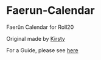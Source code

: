 # Faerun-Calendar
Faerûn Calendar for Roll20

Original made by [Kirsty](https://app.roll20.net/users/1165285/kirsty)

For a Guide, please see [here](https://github.com/Julexar/Faerun-Calendar/wiki)
